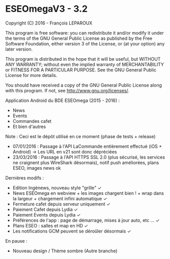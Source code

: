 # ESEOmegaV3 - 3.2

Copyright (C) 2016 - François LEPAROUX

This program is free software: you can redistribute it and/or modify
it under the terms of the GNU General Public License as published by
the Free Software Foundation, either version 3 of the License, or
(at your option) any later version.

This program is distributed in the hope that it will be useful,
but WITHOUT ANY WARRANTY; without even the implied warranty of
MERCHANTABILITY or FITNESS FOR A PARTICULAR PURPOSE.  See the
GNU General Public License for more details.

You should have received a copy of the GNU General Public License
along with this program.  If not, see <http://www.gnu.org/licenses/>.

Application Android du BDE ESEOmega (2015 - 2016) : 
- News
- Events
- Commandes cafet
- Et bien d'autres

Note : Ceci est le dépôt utilisé en ce moment (phase de tests + release)

- 07/01/2016 : Passage à l'API LaCommande entièrement effectué (iOS + Android) → Les URL en v21 sont donc dépréciées
- 23/03/2016 : Passage à l'API HTTPS SSL 2.0 (plus sécurisé, les services ne craignent plus WireShark désormais), notif push améliorées, plans ESEO, images news ok

Dernières modifs :
- Edition Ingénews, nouveau style "grille" ✓
- News ESEOmega en webview + les images chargent bien ! + wrap dans la largeur + chargement infini automatique ✓
- Fermeture cafet depuis serveur uniquement ✓
- Paiement Cafet depuis Lydia ✓
- Paiement Events depuis Lydia ✓
- Préférences de l'app : page de démarrage, mises à jour auto, etc ... ✓
- Plans ESEO : salles et map en HD ✓
- Les notifications GCM peuvent se déroûler désormais ✓

En pause :
- Nouveau design / Thème sombre (Autre branche)

